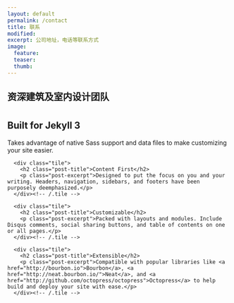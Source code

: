 ```yaml
---
layout: default
permalink: /contact
title: 联系
modified:
excerpt: 公司地址，电话等联系方式
image:
  feature:
  teaser:
  thumb:
---
```


<div class="page-lead" style="background-image:url(/images/wood-texture-1600x800.jpg)">
  <div class="wrap page-lead-content">
    <h2>资深建筑及室内设计团队</h2>
  </div><!-- /.page-lead-content -->
</div><!-- /.page-lead -->

<div id="page-wrapper">
      <!--[if lt IE 9]><div class="upgrade notice-warning"><strong>Your browser is quite old!</strong> Why not <a href="http://whatbrowser.org/">upgrade to a newer one</a> to better enjoy this site?</div><![endif]-->

<div id="main" role="main">
  <div class="wrap">
    <div class="page-title">
    <h1></h1>
    </div>

<div class="archive-wrap">
  <div class="page-content">
      <div class="tile">
        <h2 class="post-title">Built for Jekyll 3</h2>
        <p class="post-excerpt">Takes advantage of native Sass support and data files to make customizing your site easier.</p>
      </div><!-- /.tile -->

      <div class="tile">
        <h2 class="post-title">Content First</h2>
        <p class="post-excerpt">Designed to put the focus on you and your writing. Headers, navigation, sidebars, and footers have been purposely deemphasized.</p>
      </div><!-- /.tile -->

      <div class="tile">
        <h2 class="post-title">Customizable</h2>
        <p class="post-excerpt">Packed with layouts and modules. Include Disqus comments, social sharing buttons, and table of contents on one or all pages.</p>
      </div><!-- /.tile -->

      <div class="tile">
        <h2 class="post-title">Extensible</h2>
        <p class="post-excerpt">Compatible with popular libraries like <a href="http://bourbon.io">Bourbon</a>, <a href="http://neat.bourbon.io/">Neat</a>, and <a href="http://github.com/octopress/octopress">Octopress</a> to help build and deploy your site with ease.</p>
      </div><!-- /.tile -->

  </div><!-- /.page-content -->
</div><!-- /.archive-wrap -->
</div><!-- /wrap -->
</div><!-- /main -->
</div> <!-- /page-wrapper -->
